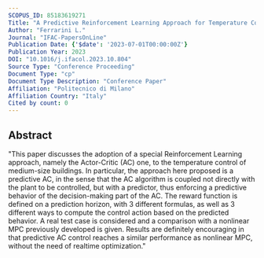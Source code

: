 ```yaml
---
SCOPUS_ID: 85183619271
Title: "A Predictive Reinforcement Learning Approach for Temperature Control in Buildings"
Author: "Ferrarini L."
Journal: "IFAC-PapersOnLine"
Publication Date: {'$date': '2023-07-01T00:00:00Z'}
Publication Year: 2023
DOI: "10.1016/j.ifacol.2023.10.804"
Source Type: "Conference Proceeding"
Document Type: "cp"
Document Type Description: "Conference Paper"
Affiliation: "Politecnico di Milano"
Affiliation Country: "Italy"
Cited by count: 0
---
```


## Abstract
"This paper discusses the adoption of a special Reinforcement Learning approach, namely the Actor-Critic (AC) one, to the temperature control of medium-size buildings. In particular, the approach here proposed is a predictive AC, in the sense that the AC algorithm is coupled not directly with the plant to be controlled, but with a predictor, thus enforcing a predictive behavior of the decision-making part of the AC. The reward function is defined on a prediction horizon, with 3 different formulas, as well as 3 different ways to compute the control action based on the predicted behavior. A real test case is considered and a comparison with a nonlinear MPC previously developed is given. Results are definitely encouraging in that predictive AC control reaches a similar performance as nonlinear MPC, without the need of realtime optimization."
